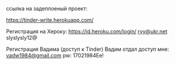 ссылка на задеплоеный проект:

https://tinder-write.herokuapp.com/


Регистрация на Хероку:
https://id.heroku.com/login/ 
rvy@ukr.net
slyslysly12@

Регистрация Вадима (доступ к Tinder)   Вадим отдал доступ мне:
vadw1984@gmail.com    pw:  17021984Ee!


